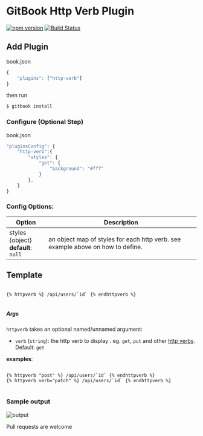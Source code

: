 GitBook Http Verb Plugin
==============

[![npm version](https://badge.fury.io/js/gitbook-plugin-http-verb.svg)](https://badge.fury.io/js/gitbook-plugin-http-verb)
[![Build Status](https://travis-ci.org/lwhiteley/gitbook-plugin-http-verb.svg?branch=master)](https://travis-ci.org/lwhiteley/gitbook-plugin-codegroup)

## Add Plugin

book.json
```js
{
    "plugins": ["http-verb"]
}
```

then run
```bash
$ gitbook install
```

### Configure (Optional Step)

book.json
```js
"pluginsConfig": {
    "http-verb":{
        "styles": {
            "get": {
                "background": "#fff"
            }
        },
    }
}
```

### Config Options:
| Option | Description |
| ------------- | ------------- |
| styles {object} <br> **default**: `null` | an object map of styles for each http verb. see example above on how to define.  |

## Template

<pre>
<code>
{% httpverb %} /api/users/`id` {% endhttpverb %}
</code>
</pre>

##### Args

`httpverb` takes an optional named/unnamed argument: 

- `verb` (`string`): the http verb to display . eg. `get`, `put` and other [http verbs](https://developer.mozilla.org/en-US/docs/Web/HTTP/Methods). Default: `get`

**examples**:
<pre>
<code>
{% httpverb "post" %} /api/users/`id` {% endhttpverb %}
{% httpverb verb="patch" %} /api/users/`id` {% endhttpverb %}
</code>
</pre>

### Sample output

![output](https://i.imgur.com/3QfPz2x.png)

Pull requests are welcome



